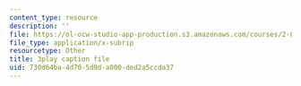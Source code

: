 ```yaml
---
content_type: resource
description: ''
file: https://ol-ocw-studio-app-production.s3.amazonaws.com/courses/2-003sc-engineering-dynamics-fall-2011/730d64ba4d705d9da000ded2a5ccda37_cd8lDtAtJbE.vtt
file_type: application/x-subrip
resourcetype: Other
title: 3play caption file
uid: 730d64ba-4d70-5d9d-a000-ded2a5ccda37
---
```

